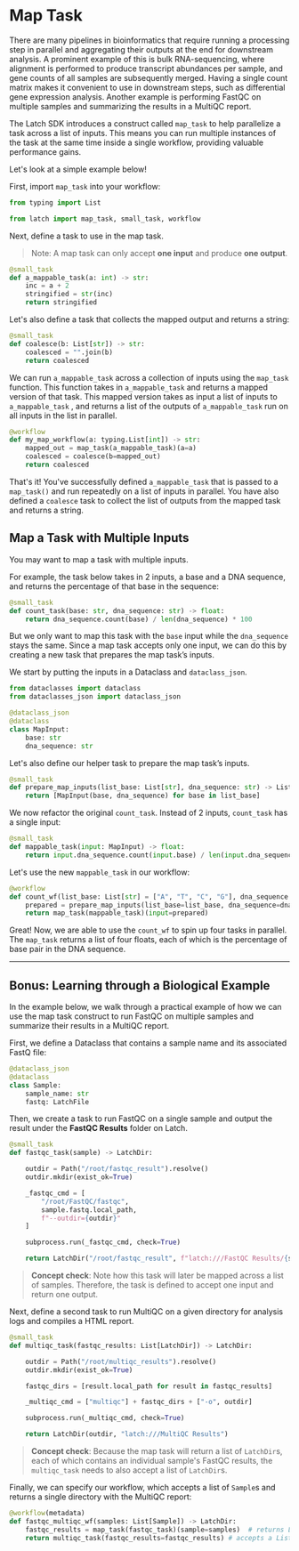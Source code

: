 # Map Task

There are many pipelines in bioinformatics that require running a processing
step in parallel and aggregating their outputs at the end for downstream
analysis. A prominent example of this is bulk RNA-sequencing, where
alignment is performed to produce transcript abundances per sample, and gene
counts of all samples are subsequently merged. Having a single count matrix
makes it convenient to use in downstream steps, such as differential gene
expression analysis. Another example is performing FastQC on multiple samples
and summarizing the results in a MultiQC report.

The Latch SDK introduces a construct called `map_task` to help parallelize a
task across a list of inputs. This means you can run multiple instances of
the task at the same time inside a single workflow, providing valuable
performance gains.

Let's look at a simple example below!

First, import `map_task` into your workflow:

```python
from typing import List

from latch import map_task, small_task, workflow
```

Next, define a task to use in the map task.
> Note: A map task can only accept **one input** and produce **one output**.

```python
@small_task
def a_mappable_task(a: int) -> str:
    inc = a + 2
    stringified = str(inc)
    return stringified
```

Let's also define a task that collects the mapped output and returns a string:

```python
@small_task
def coalesce(b: List[str]) -> str:
    coalesced = "".join(b)
    return coalesced
```

We can run `a_mappable_task` across a collection of inputs using the `map_task` function. This function takes in `a_mappable_task` and returns a mapped version of that task. This mapped version takes as input a list of inputs to `a_mappable_task` , and returns a list of the outputs of `a_mappable_task` run on all inputs in the list in parallel.

```python
@workflow
def my_map_workflow(a: typing.List[int]) -> str:
    mapped_out = map_task(a_mappable_task)(a=a)
    coalesced = coalesce(b=mapped_out)
    return coalesced
```

That's it! You've successfully defined `a_mappable_task` that is passed to a
`map_task()` and run repeatedly on a list of inputs in parallel. You have also
defined a `coalesce` task to collect the list of outputs from the mapped task
and returns a string.

## Map a Task with Multiple Inputs

You may want to map a task with multiple inputs.

For example, the task below takes in 2 inputs, a base and a DNA sequence, and
returns the percentage of that base in the sequence:

```python
@small_task
def count_task(base: str, dna_sequence: str) -> float: 
    return dna_sequence.count(base) / len(dna_sequence) * 100
```

But we only want to map this task with the `base` input while the
`dna_sequence` stays the same. Since a map task accepts only one input, we can
do this by creating a new task that prepares the map task’s inputs.

We start by putting the inputs in a Dataclass and `dataclass_json`.

```python
from dataclasses import dataclass
from dataclasses_json import dataclass_json

@dataclass_json
@dataclass
class MapInput:
    base: str
    dna_sequence: str
```

Let's also define our helper task to prepare the map task’s inputs.

```python
@small_task
def prepare_map_inputs(list_base: List[str], dna_sequence: str) -> List[MapInput]:
    return [MapInput(base, dna_sequence) for base in list_base]
```

We now refactor the original `count_task`. Instead of 2 inputs, `count_task`
has a single input:

```python
@small_task
def mappable_task(input: MapInput) -> float:
    return input.dna_sequence.count(input.base) / len(input.dna_sequence) * 100
```

Let's use the new `mappable_task` in our workflow:

```python
@workflow
def count_wf(list_base: List[str] = ["A", "T", "C", "G"], dna_sequence: str = "AAAATTTCCGG") -> List[float]:
    prepared = prepare_map_inputs(list_base=list_base, dna_sequence=dna_sequence)
    return map_task(mappable_task)(input=prepared)
```

Great! Now, we are able to use the `count_wf` to spin up four tasks in
parallel. The `map_task` returns a list of four floats, each of which is the
percentage of base pair in the DNA sequence.

---

## Bonus: Learning through a Biological Example

In the example below, we walk through a practical example of how we can use the
map task construct to run FastQC on multiple samples and summarize their
results in a MultiQC report.

First, we define a Dataclass that contains a sample name and its associated
FastQ file:

```python
@dataclass_json
@dataclass
class Sample:
    sample_name: str
    fastq: LatchFile
```

Then, we create a task to run FastQC on a single sample and output the result
under the **FastQC Results** folder on Latch.

```python
@small_task
def fastqc_task(sample) -> LatchDir:

    outdir = Path("/root/fastqc_result").resolve()
    outdir.mkdir(exist_ok=True)

    _fastqc_cmd = [
        "/root/FastQC/fastqc", 
        sample.fastq.local_path, 
        f"--outdir={outdir}"
    ]

    subprocess.run(_fastqc_cmd, check=True)

    return LatchDir("/root/fastqc_result", f"latch:///FastQC Results/{sample.sample_name}")
```

> **Concept check**: Note how this task will later be mapped across a list of
samples. Therefore, the task is defined to accept one input and return one
output.

Next, define a second task to run MultiQC on a given directory for analysis
logs and compiles a HTML report.

```python
@small_task
def multiqc_task(fastqc_results: List[LatchDir]) -> LatchDir:

    outdir = Path("/root/multiqc_results").resolve()
    outdir.mkdir(exist_ok=True)

    fastqc_dirs = [result.local_path for result in fastqc_results]

    _multiqc_cmd = ["multiqc"] + fastqc_dirs + ["-o", outdir]

    subprocess.run(_multiqc_cmd, check=True)

    return LatchDir(outdir, "latch:///MultiQC Results")
```

> **Concept check**: Because the map task will return a list of `LatchDir`s,
each of which contains an individual sample's FastQC results, the
`multiqc_task` needs to also accept a list of `LatchDir`s.

Finally, we can specify our workflow, which accepts a list of `Sample`s and
returns a single directory with the MultiQC report:

```python
@workflow(metadata)
def fastqc_multiqc_wf(samples: List[Sample]) -> LatchDir:
    fastqc_results = map_task(fastqc_task)(sample=samples)  # returns List[LatchDir]
    return multiqc_task(fastqc_results=fastqc_results) # accepts a List[LatchDir] and return a single LatchDir with the MultiQC result
```
